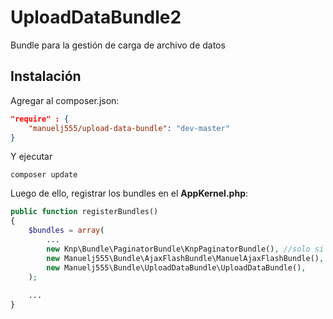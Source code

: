 UploadDataBundle2
=================

Bundle para la gestión de carga de archivo de datos

Instalación
----

Agregar al composer.json:

```json
"require" : {
    "manuelj555/upload-data-bundle": "dev-master"
}
```

Y ejecutar 

    composer update 

Luego de ello, registrar los bundles en el **AppKernel.php**:

```php
public function registerBundles()
{
    $bundles = array(
        ...
        new Knp\Bundle\PaginatorBundle\KnpPaginatorBundle(), //solo si no esta antes agregado
        new Manuelj555\Bundle\AjaxFlashBundle\ManuelAjaxFlashBundle(),
        new Manuelj555\Bundle\UploadDataBundle\UploadDataBundle(),
    );
    
    ...
}
```
